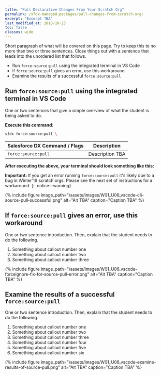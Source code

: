 ```yaml
---
title: "Pull Declarative Changes From Your Scratch Org"
permalink: /sfdx-managed-packages/pull-changes-from-scratch-org/
excerpt: "Excerpt TBA"
last_modified_at: 2018-10-23
toc: false
classes: wide
---
```


Short paragraph of what will be covered on this page.  Try to keep this to no more than two or three sentences. Close things out with a sentence that leads into the unordered list that follows.

* Run `force:source:pull` using the integrated terminal in VS Code
* If `force:source:pull` gives an error, use this workaround
* Examine the results of a successful `force:source:pull`

## Run `force:source:pull` using the integrated terminal in VS Code
One or two sentences that give a simple overview of what the student is being asked to do.

**Execute this command:**
```bash
sfdx force:source:pull \
```

| Salesforce DX Command / Flags   | Description                                             |
| --------------------------------| --------------------------------------------------------|
| `force:source:pull`             | Description TBA                                         |

**After executing the above, your terminal should look something like this:**

**Important:** If you get an error running `force:source:pull` it's likely due to a bug in Winter'19 scratch orgs.  Please see the next set of instructions for a workaround.
{: .notice--warning}

{% include figure image_path="/assets/images/W01_U06_vscode-cli-source-pull-successful.png" alt="Alt TBA" caption="Caption TBA" %}

## If `force:source:pull` gives an error, use this workaround
One or two sentence introduction. Then, explain that the student needs to do the following.

1. Something about callout number one
2. Something about callout number two
3. Something about callout number three

{% include figure image_path="/assets/images/W01_U06_vscode-forceignore-fix-for-source-pull-error.png" alt="Alt TBA" caption="Caption TBA" %}


## Examine the results of a successful `force:source:pull`
One or two sentence introduction. Then, explain that the student needs to do the following.

1. Something about callout number one
2. Something about callout number two
3. Something about callout number three
4. Something about callout number four
5. Something about callout number five
6. Something about callout number six

{% include figure image_path="/assets/images/W01_U06_vscode-examine-results-of-source-pull.png" alt="Alt TBA" caption="Caption TBA" %}

